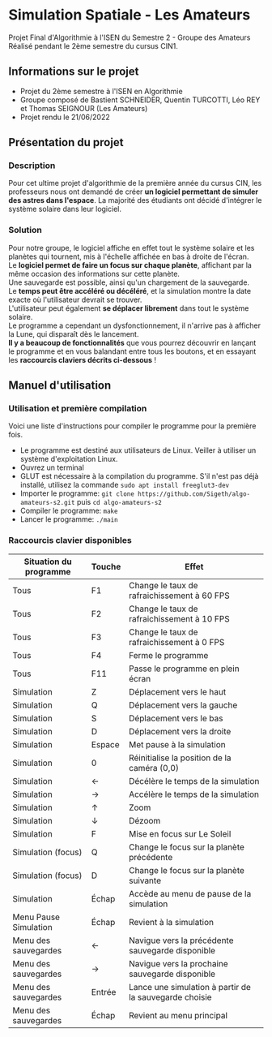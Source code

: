 # Simulation Spatiale - Les Amateurs
Projet Final d'Algorithmie à l'ISEN du Semestre 2 - Groupe des Amateurs<br>
Réalisé pendant le 2ème semestre du cursus CIN1.

## Informations sur le projet
- Projet du 2ème semestre à l'ISEN en Algorithmie
- Groupe composé de Bastient SCHNEIDER, Quentin TURCOTTI, Léo REY et Thomas SEIGNOUR (Les Amateurs)
- Projet rendu le 21/06/2022

## Présentation du projet
### Description
Pour cet ultime projet d'algorithmie de la première année du cursus CIN, les professeurs nous ont demandé de créer **un logiciel permettant de simuler des astres dans l'espace**. La majorité des étudiants ont décidé d'intégrer le système solaire dans leur logiciel.

### Solution
Pour notre groupe, le logiciel affiche en effet tout le système solaire et les planètes qui tournent, mis à l'échelle affichée en bas à droite de l'écran.<br>
Le **logiciel permet de faire un focus sur chaque planète**, affichant par la même occasion des informations sur cette planète.<br>
Une sauvegarde est possible, ainsi qu'un chargement de la sauvegarde.<br>
Le **temps peut être accéléré ou décéléré**, et la simulation montre la date exacte où l'utilisateur devrait se trouver.<br>
L'utilisateur peut également **se déplacer librement** dans tout le système solaire.<br>
Le programme a cependant un dysfonctionnement, il n'arrive pas à afficher la Lune, qui disparaît dès le lancement.<br>
**Il y a beaucoup de fonctionnalités** que vous pourrez découvrir en lançant le programme et en vous balandant entre tous les boutons, et en essayant les **raccourcis claviers décrits ci-dessous** !

## Manuel d'utilisation
### Utilisation et première compilation
Voici une liste d'instructions pour compiler le programme pour la première fois.
- Le programme est destiné aux utilisateurs de Linux. Veiller à utiliser un système d'exploitation Linux.
- Ouvrez un terminal
- GLUT est nécessaire à la compilation du programme. S'il n'est pas déjà installé, utilisez la commande `sudo apt install freeglut3-dev`
- Importer le programme: `git clone https://github.com/Sigeth/algo-amateurs-s2.git` puis `cd algo-amateurs-s2`
- Compiler le programme: `make`
- Lancer le programme: `./main`

### Raccourcis clavier disponibles

| Situation du programme | Touche | Effet                                                  |
|------------------------|--------|--------------------------------------------------------|
| Tous                   | F1     | Change le taux de rafraichissement à 60 FPS            |
| Tous                   | F2     | Change le taux de rafraichissement à 10 FPS            |
| Tous                   | F3     | Change le taux de rafraichissement à 0 FPS             |
| Tous                   | F4     | Ferme le programme                                     |
| Tous                   | F11    | Passe le programme en plein écran                      |
| Simulation             | Z      | Déplacement vers le haut                               |
| Simulation             | Q      | Déplacement vers la gauche                             |
| Simulation             | S      | Déplacement vers le bas                                |
| Simulation             | D      | Déplacement vers la droite                             |
| Simulation             | Espace | Met pause à la simulation                              |
| Simulation             | 0      | Réinitialise la position de la caméra (0,0)            |
| Simulation             | ←      | Décélère le temps de la simulation                     |
| Simulation             | →      | Accélère le temps de la simulation                     |
| Simulation             | ↑      | Zoom                                                   |
| Simulation             | ↓      | Dézoom                                                 |
| Simulation             | F      | Mise en focus sur Le Soleil                            |
| Simulation (focus)     | Q      | Change le focus sur la planète précédente              |
| Simulation (focus)     | D      | Change le focus sur la planète suivante                |
| Simulation             | Échap  | Accède au menu de pause de la simulation               |
| Menu Pause Simulation  | Échap  | Revient à la simulation                                |
| Menu des sauvegardes   | ←      | Navigue vers la précédente sauvegarde disponible       |
| Menu des sauvegardes   | →      | Navigue vers la prochaine sauvegarde disponible        |
| Menu des sauvegardes   | Entrée | Lance une simulation à partir de la sauvegarde choisie |
| Menu des sauvegardes   | Échap  | Revient au menu principal                              |


